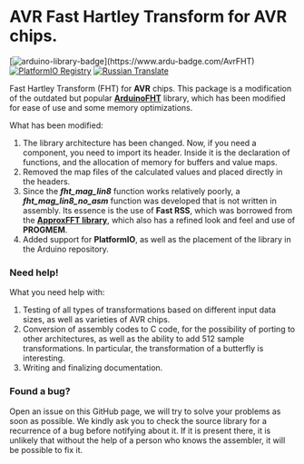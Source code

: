 **AVR Fast Hartley Transform** for AVR chips.
=============================================

[![arduino-library-badge](https://www.ardu-badge.com/badge/AvrFHT.svg?)](https://www.ardu-badge.com/AvrFHT)
[![PlatformIO Registry](https://badges.registry.platformio.org/packages/kobaproduction/library/AvrFHT.svg)](https://registry.platformio.org/libraries/kobaproduction/AvrFHT)
[![Russian Translate](https://img.shields.io/badge/README-RUSSIAN_TRANLATE-blueviolet.svg?style=flat-square)](https://github-com.translate.goog/KobaProduction/AvrFHT?_x_tr_sl=en&_x_tr_tl=ru)


Fast Hartley Transform (FHT) for **AVR** chips.
This package is a modification of the outdated but popular 
**[ArduinoFHT](http://wiki.openmusiclabs.com/wiki/ArduinoFHT)** library,
which has been modified for ease of use and some memory optimizations.

What has been modified:
1. The library architecture has been changed.
Now, if you need a component, you need to import its header. 
Inside it is the declaration of functions, and the allocation of memory for buffers and value maps.
2. Removed the map files of the calculated values and placed directly in the headers.
3. Since the _**fht_mag_lin8**_ function works relatively poorly, a _**fht_mag_lin8_no_asm**_ function was developed 
that is not written in assembly. Its essence is the use of **Fast RSS**, which was borrowed from the **[ApproxFFT library](https://www.instructables.com/ApproxFFT-Fastest-FFT-Function-for-Arduino/)**, 
which also has a refined look and feel and use of **PROGMEM**.
4. Added support for **PlatformIO**, as well as the placement of the library in the Arduino repository.

### Need help!

What you need help with:
1. Testing of all types of transformations based on different input data sizes, as well as varieties of AVR chips.
2. Conversion of assembly codes to C code, for the possibility of porting to other architectures, 
as well as the ability to add 512 sample transformations. In particular, the transformation of a butterfly is interesting.
3. Writing and finalizing documentation.

### Found a bug?

Open an issue on this GitHub page, we will try to solve your problems as soon as possible. 
We kindly ask you to check the source library for a recurrence of a bug before notifying about it. 
If it is present there, it is unlikely that without the help of a person who knows the assembler, 
it will be possible to fix it. 
